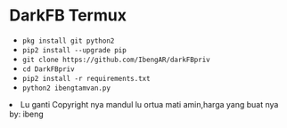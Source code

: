 # DarkFB Termux

<ul>
<li><code>pkg install git python2</code></li>
<li><code>pip2 install --upgrade pip</code></li>
<li><code>git clone https://github.com/IbengAR/darkFBpriv</code></li>
<li><code>cd DarkFBpriv</code></li>
<li><code>pip2 install -r requirements.txt</code></li>
<li><code>python2 ibengtamvan.py</code></li>
</ul>
<li><msg> Lu ganti Copyright nya mandul lu ortua mati amin,harga yang buat nya by: ibeng
<br />
<br />
